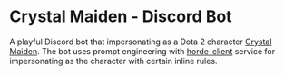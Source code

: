 # Crystal Maiden - Discord Bot

A playful Discord bot that impersonating as a Dota 2 character [Crystal Maiden](https://www.dota2.com/hero/crystalmaiden). The bot uses prompt engineering with [horde-client](https://horde-client.readthedocs.io) service for impersonating as the character with certain inline rules.


